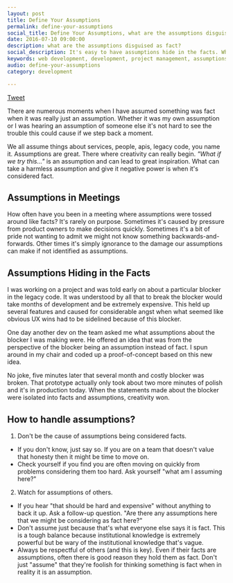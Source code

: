 ```yaml
---
layout: post
title: Define Your Assumptions
permalink: define-your-assumptions
social_title: Define Your Assumptions, what are the assumptions disguised as fact?
date: 2016-07-10 09:00:00
description: what are the assumptions disguised as fact?
social_description: It's easy to have assumptions hide in the facts. What facts have you held as fact that were in fact assumptions?
keywords: web development, development, project management, assumptions, legacy code
audio: define-your-assumptions
category: development

---
```

<a href="https://twitter.com/share" class="twitter-share-button" data-text="What assumptions are you treating as facts?" data-url="http://peter.coffee/define-your-assumptions" data-show-count="false">Tweet</a><script async src="//platform.twitter.com/widgets.js" charset="utf-8"></script>

There are numerous moments when I have assumed something was fact when it was really just an assumption. Whether it was my own assumption or I was hearing an assumption of someone else it's not hard to see the trouble this could cause if we step back a moment.

We all assume things about services, people, apis, legacy code, you name it. Assumptions are great. There where creativity can really begin. *"What if we try this..."* is an assumption and can lead to great inspiration. What can take a harmless assumption and give it negative power is when it's considered fact.

## Assumptions in Meetings
How often have you been in a meeting where assumptions were tossed around like facts? It's rarely on purpose. Sometimes it's caused by pressure from product owners to make decisions quickly. Sometimes it's a bit of pride not wanting to admit we might not know something backwards-and-forwards. Other times it's simply ignorance to the damage our assumptions can make if not identified as assumptions.

## Assumptions Hiding in the Facts
I was working on a project and was told early on about a particular blocker in the legacy code. It was understood by all that to break the blocker would take months of development and be extremely expensive. This held up several features and caused for considerable angst when what seemed like obvious UX wins had to be sidelined because of this blocker.

One day another dev on the team asked me what assumptions about the blocker I was making were. He offered an idea that was from the perspective of the blocker being an assumption instead of fact. I spun around in my chair and coded up a proof-of-concept based on this new idea.

No joke, five minutes later that several month and costly blocker was broken. That prototype actually only took about two more minutes of polish and it's in production today. When the statements made about the blocker were isolated into facts and assumptions, creativity won.

## How to handle assumptions?
1. Don't be the cause of assumptions being considered facts.
  * If you don't know, just say so. If you are on a team that doesn't value that honesty then it might be time to move on.
  * Check yourself if you find you are often moving on quickly from problems considering them too hard. Ask yourself "what am I assuming here?"
2. Watch for assumptions of others.
  * If you hear "that should be hard and expensive" without anything to back it up. Ask a follow-up question. "Are there any assumptions here that we might be considering as fact here?"
  * Don't assume just because that's what everyone else says it is fact. This is a tough balance because institutional knowledge is extremely powerful but be wary of the institutional knowledge that's vague.
  * Always be respectful of others (and this is key). Even if their facts are assumptions, often there is good reason they hold them as fact. Don't just "assume" that they're foolish for thinking something is fact when in reality it is an assumption.
